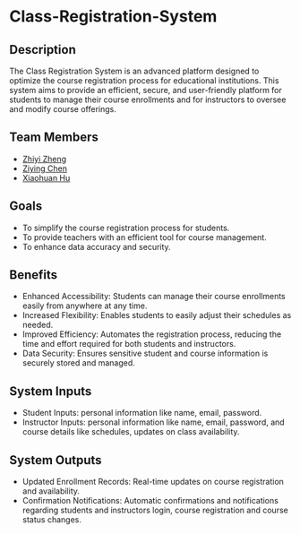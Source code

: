# Class-Registration-System

## Description
The Class Registration System is an advanced platform designed to optimize the course registration process for educational institutions. This system aims to provide an efficient, secure, and user-friendly platform for students to manage their course enrollments and for instructors to oversee and modify course offerings. 

## Team Members
- [Zhiyi Zheng](https://github.com/Val001z)
- [Ziying Chen](https://github.com/Zi198)
- [Xiaohuan Hu](https://github.com/huxiaohuanzhai)

## Goals
- To simplify the course registration process for students.
- To provide teachers with an efficient tool for course management.
- To enhance data accuracy and security.

## Benefits
- Enhanced Accessibility: Students can manage their course enrollments easily from anywhere at any time.
- Increased Flexibility: Enables students to easily adjust their schedules as needed.
- Improved Efficiency: Automates the registration process, reducing the time and effort required for both students and instructors.
- Data Security: Ensures sensitive student and course information is securely stored and managed.

## System Inputs
- Student Inputs: personal information like name, email, password.
- Instructor Inputs: personal information like name, email, password, and course details like schedules, updates on class availability.

## System Outputs
- Updated Enrollment Records: Real-time updates on course registration and availability.
- Confirmation Notifications: Automatic confirmations and notifications regarding students and instructors login, course registration and course status changes. 
